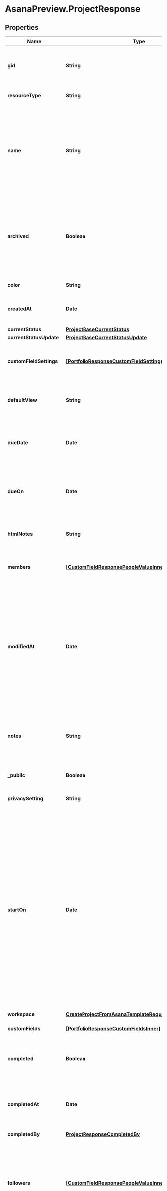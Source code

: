 # AsanaPreview.ProjectResponse

## Properties

Name | Type | Description | Notes
------------ | ------------- | ------------- | -------------
**gid** | **String** | Globally unique identifier of the resource, as a string. | [optional] [readonly] 
**resourceType** | **String** | The base type of this resource. | [optional] [readonly] 
**name** | **String** | Name of the project. This is generally a short sentence fragment that fits on a line in the UI for maximum readability. However, it can be longer. | [optional] 
**archived** | **Boolean** | True if the project is archived, false if not. Archived projects do not show in the UI by default and may be treated differently for queries. | [optional] 
**color** | **String** | Color of the project. | [optional] 
**createdAt** | **Date** | The time at which this resource was created. | [optional] [readonly] 
**currentStatus** | [**ProjectBaseCurrentStatus**](ProjectBaseCurrentStatus.md) |  | [optional] 
**currentStatusUpdate** | [**ProjectBaseCurrentStatusUpdate**](ProjectBaseCurrentStatusUpdate.md) |  | [optional] 
**customFieldSettings** | [**[PortfolioResponseCustomFieldSettingsInner]**](PortfolioResponseCustomFieldSettingsInner.md) | Array of Custom Field Settings (in compact form). | [optional] [readonly] 
**defaultView** | **String** | The default view (list, board, calendar, or timeline) of a project. | [optional] 
**dueDate** | **Date** | *Deprecated: new integrations should prefer the &#x60;due_on&#x60; field.* | [optional] 
**dueOn** | **Date** | The day on which this project is due. This takes a date with format YYYY-MM-DD. | [optional] 
**htmlNotes** | **String** | [Opt In](/docs/inputoutput-options). The notes of the project with formatting as HTML. | [optional] 
**members** | [**[CustomFieldResponsePeopleValueInner]**](CustomFieldResponsePeopleValueInner.md) | Array of users who are members of this project. | [optional] [readonly] 
**modifiedAt** | **Date** | The time at which this project was last modified. *Note: This does not currently reflect any changes in associations such as tasks or comments that may have been added or removed from the project.* | [optional] [readonly] 
**notes** | **String** | Free-form textual information associated with the project (ie., its description). | [optional] 
**_public** | **Boolean** | True if the project is public to its team. | [optional] 
**privacySetting** | **String** | The privacy setting of the project | [optional] 
**startOn** | **Date** | The day on which work for this project begins, or null if the project has no start date. This takes a date with &#x60;YYYY-MM-DD&#x60; format. *Note: &#x60;due_on&#x60; or &#x60;due_at&#x60; must be present in the request when setting or unsetting the &#x60;start_on&#x60; parameter. Additionally, &#x60;start_on&#x60; and &#x60;due_on&#x60; cannot be the same date.* | [optional] 
**workspace** | [**CreateProjectFromAsanaTemplateRequestAllOf1Workspace**](CreateProjectFromAsanaTemplateRequestAllOf1Workspace.md) |  | [optional] 
**customFields** | [**[PortfolioResponseCustomFieldsInner]**](PortfolioResponseCustomFieldsInner.md) | Array of Custom Fields. | [optional] [readonly] 
**completed** | **Boolean** | True if the project is currently marked complete, false if not. | [optional] [readonly] 
**completedAt** | **Date** | The time at which this project was completed, or null if the project is not completed. | [optional] [readonly] 
**completedBy** | [**ProjectResponseCompletedBy**](ProjectResponseCompletedBy.md) |  | [optional] 
**followers** | [**[CustomFieldResponsePeopleValueInner]**](CustomFieldResponsePeopleValueInner.md) | Array of users following this project. Followers are a subset of members who have opted in to receive \&quot;tasks added\&quot; notifications for a project. | [optional] [readonly] 
**owner** | [**ProjectResponseOwner**](ProjectResponseOwner.md) |  | [optional] 
**team** | [**ProjectResponseTeam**](ProjectResponseTeam.md) |  | [optional] 
**icon** | **String** | The icon for a project. | [optional] 
**permalinkUrl** | **String** | A url that points directly to the object within Asana. | [optional] [readonly] 
**projectBrief** | [**ProjectResponseProjectBrief**](ProjectResponseProjectBrief.md) |  | [optional] 
**createdFromTemplate** | [**ProjectResponseCreatedFromTemplate**](ProjectResponseCreatedFromTemplate.md) |  | [optional] 



## Enum: ColorEnum


* `dark-pink` (value: `"dark-pink"`)

* `dark-green` (value: `"dark-green"`)

* `dark-blue` (value: `"dark-blue"`)

* `dark-red` (value: `"dark-red"`)

* `dark-teal` (value: `"dark-teal"`)

* `dark-brown` (value: `"dark-brown"`)

* `dark-orange` (value: `"dark-orange"`)

* `dark-purple` (value: `"dark-purple"`)

* `dark-warm-gray` (value: `"dark-warm-gray"`)

* `light-pink` (value: `"light-pink"`)

* `light-green` (value: `"light-green"`)

* `light-blue` (value: `"light-blue"`)

* `light-red` (value: `"light-red"`)

* `light-teal` (value: `"light-teal"`)

* `light-brown` (value: `"light-brown"`)

* `light-orange` (value: `"light-orange"`)

* `light-purple` (value: `"light-purple"`)

* `light-warm-gray` (value: `"light-warm-gray"`)





## Enum: DefaultViewEnum


* `list` (value: `"list"`)

* `board` (value: `"board"`)

* `calendar` (value: `"calendar"`)

* `timeline` (value: `"timeline"`)





## Enum: PrivacySettingEnum


* `public_to_workspace` (value: `"public_to_workspace"`)

* `private_to_team` (value: `"private_to_team"`)

* `private` (value: `"private"`)





## Enum: IconEnum


* `list` (value: `"list"`)

* `board` (value: `"board"`)

* `timeline` (value: `"timeline"`)

* `calendar` (value: `"calendar"`)

* `rocket` (value: `"rocket"`)

* `people` (value: `"people"`)

* `graph` (value: `"graph"`)

* `star` (value: `"star"`)

* `bug` (value: `"bug"`)

* `light_bulb` (value: `"light_bulb"`)

* `globe` (value: `"globe"`)

* `gear` (value: `"gear"`)

* `notebook` (value: `"notebook"`)

* `computer` (value: `"computer"`)

* `check` (value: `"check"`)

* `target` (value: `"target"`)

* `html` (value: `"html"`)

* `megaphone` (value: `"megaphone"`)

* `chat_bubbles` (value: `"chat_bubbles"`)

* `briefcase` (value: `"briefcase"`)

* `page_layout` (value: `"page_layout"`)

* `mountain_flag` (value: `"mountain_flag"`)

* `puzzle` (value: `"puzzle"`)

* `presentation` (value: `"presentation"`)

* `line_and_symbols` (value: `"line_and_symbols"`)

* `speed_dial` (value: `"speed_dial"`)

* `ribbon` (value: `"ribbon"`)

* `shoe` (value: `"shoe"`)

* `shopping_basket` (value: `"shopping_basket"`)

* `map` (value: `"map"`)

* `ticket` (value: `"ticket"`)

* `coins` (value: `"coins"`)




